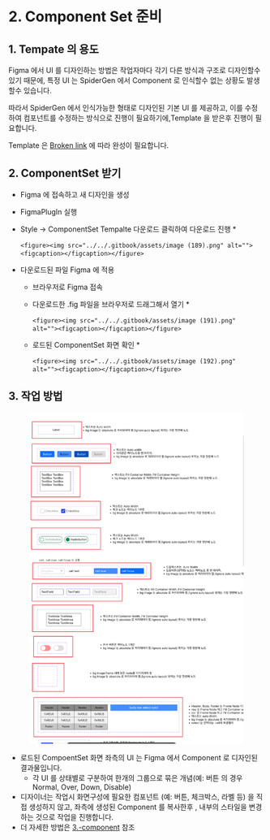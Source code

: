 # 2. Component Set 준비

## 1. Tempate 의 용도

Figma 에서 UI 를 디자인하는 방법은 작업자마다 각기 다른 방식과 구조로 디자인할수 있기 때문에, 특정 UI 는 SpiderGen 에서 Component 로 인식할수 없는 상황도 발생할수 있습니다.

따라서 SpiderGen 에서 인식가능한 형태로 디자인된 기본 UI 를 제공하고, 이를 수정하여 컴포넌트를 수정하는 방식으로 진행이 필요하기에,Template 을 받은후 진행이 필요합니다.

Template 은 [Broken link](broken-reference "mention") 에 따라 완성이 필요합니다.



## 2. ComponentSet 받기

* Figma 에 접속하고  새 디자인을 생성
* FigmaPlugIn 실행
* &#x20;Style -> ComponentSet Tempalte 다운로드 클릭하여 다운로드 진행
  *

      <figure><img src="../../.gitbook/assets/image (189).png" alt=""><figcaption></figcaption></figure>
*   다운로드된 파일  Figma 에 적용

    * 브라우저로 Figma 접속
    * 다운로드한 .fig 파일을 브라우저로 드래그해서 열기
      *

          <figure><img src="../../.gitbook/assets/image (191).png" alt=""><figcaption></figcaption></figure>



    * 로드된 ComponentSet 화면 확인
      *

          <figure><img src="../../.gitbook/assets/image (192).png" alt=""><figcaption></figcaption></figure>



## 3. 작업 방법

<figure><img src="../../.gitbook/assets/image (193).png" alt=""><figcaption></figcaption></figure>

* 로드된 CompoentSet 화면 좌측의 UI 는 Figma 에서 Component 로 디자인된 결과물입니다.
  * 각 UI 를 상태별로 구분하여 한개의 그룹으로 묶은 개념(예: 버튼 의 경우 Normal, Over, Down, Disable)
* 디자이너는 작업시 화면구성에 필요한 컴포넌트 (예: 버튼, 체크박스, 라벨 등) 을 직접 생성하지 않고, 좌측에 생성된 Component 를 복사한후 , 내부의 스타일을 변경하는 것으로 작업을 진행합니다.
* 더 자세한 방법은 [3.-component](3.-component/ "mention") 참조

